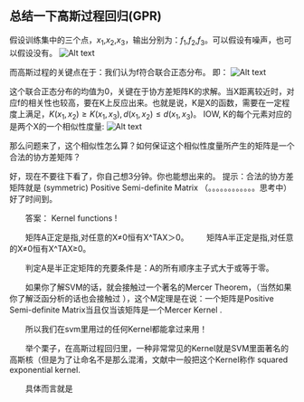 ## 总结一下高斯过程回归(GPR)


假设训练集中的三个点，$x_1$,$x_2$,$x_3$，输出分别为：$f_1$,$f_2$,$f_3$。可以假设有噪声，也可以假设没有。
![Alt text](https://ask.qcloudimg.com/http-save/yehe-1215004/cq9r0vu0lw.png?imageView2/2/w/1620)

而高斯过程的关键点在于：我们认为f符合联合正态分布。
即：
![Alt text](https://ask.qcloudimg.com/http-save/yehe-1215004/f5d7r7z9xt.png?imageView2/2/w/1620)

这个联合正态分布的均值为0，关键在于协方差矩阵K的求解。当X距离较近时，对应f的相关性也较高，要在K上反应出来。也就是说，K是X的函数，需要在一定程度上满足，$K(x_1,x_2)\geq K(x_1,x_3), d(x_1,x_2)\leq d(x_1,x_3)$。
IOW,  K的每个元素对应的是两个X的一个相似性度量:
![Alt text](https://ask.qcloudimg.com/http-save/yehe-1215004/6o759krwva.png?imageView2/2/w/1620)


那么问题来了，这个相似性怎么算？如何保证这个相似性度量所产生的矩阵是一个合法的协方差矩阵？ 

好，现在不要往下看了，你自己想3分钟。你也能想出来的。 提示：合法的协方差矩阵就是 (symmetric) Positive Semi-definite Matrix （。。。。。。。。。。。。思考中） 好了时间到。

　　答案： Kernel functions !

　　矩阵A正定是指,对任意的X≠0恒有X^TAX＞0。
　　矩阵A半正定是指,对任意的X≠0恒有X^TAX≥0。

　　判定A是半正定矩阵的充要条件是：A的所有顺序主子式大于或等于零。

　　如果你了解SVM的话，就会接触过一个著名的Mercer Theorem，（当然如果你了解泛函分析的话也会接触过 ），这个M定理是在说：一个矩阵是Positive Semi-definite Matrix当且仅当该矩阵是一个Mercer Kernel .

　　所以我们在svm里用过的任何Kernel都能拿过来用！

　　举个栗子，在高斯过程回归里，一种非常常见的Kernel就是SVM里面著名的高斯核（但是为了让命名不是那么混淆，文献中一般把这个Kernel称作 squared exponential kernel.

　　具体而言就是

